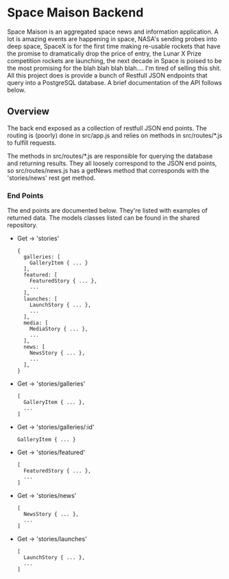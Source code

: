 Space Maison Backend
====================

Space Maison is an aggregated space news and information application. A lot is amazing events are happening in space, NASA's sending probes into deep space, SpaceX is for the first time making re-usable rockets that have the promise to dramatically drop the price of entry, the Lunar X Prize competition rockets are launching, the next decade in Space is poised to be the most promising for the blah blah blah blah.... I'm tired of selling this shit. All this project does is provide a bunch of Restfull JSON endpoints that query into a PostgreSQL database. A brief documentation of the API follows below.

Overview
--------

The back end exposed as a collection of restfull JSON end points. The routing is (poorly) done in src/app.js and relies on methods in src/routes/\*.js to fulfill requests.

The methods in src/routes/\*.js are responsible for querying the database and returning results. They all loosely correspond to the JSON end points, so src/routes/news.js has a getNews method that corresponds with the 'stories/news' rest get method.

### End Points

The end points are documented below. They're listed with examples of returned data. The models classes listed can be found in the shared repository.

  - Get -> 'stories'
    ```
    {
      galleries: [
        GalleryItem { ... }
      ],
      featured: [
        FeaturedStory { ... },
        ...
      ],
      launches: [
        LaunchStory { ... },
        ...
      ],
      media: [
        MediaStory { ... },
        ...
      ],
      news: [
        NewsStory { ... },
        ...
      ],
    }
    ```
  - Get -> 'stories/galleries'
    ```
    [
      GalleryItem { ... },
      ...
    ]
    ```
  - Get -> 'stories/galleries/:id'
    ```
    GalleryItem { ... }
    ```
  - Get -> 'stories/featured'
    ```
    [
      FeaturedStory { ... },
      ...
    ]
    ```
  - Get -> 'stories/news'
    ```
    [
      NewsStory { ... },
      ...
    ]
    ```
  - Get -> 'stories/launches'
    ```
    [
      LaunchStory { ... },
      ...
    ]
    ```
